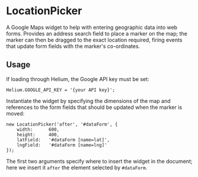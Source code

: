LocationPicker
==============

A Google Maps widget to help with entering geographic data into web forms. Provides
an address search field to place a marker on the map; the marker can then be dragged
to the exact location required, firing events that update form fields with the marker's
co-ordinates.


Usage
-----

If loading through Helium, the Google API key must be set:

    Helium.GOOGLE_API_KEY = '{your API key}';

Instantiate the widget by specifying the dimensions of the map and references to the
form fields that should be updated when the marker is moved:

    new LocationPicker('after', '#dataForm', {
        width:      600,
        height:     400,
        latField:   '#dataForm [name=lat]',
        lngField:   '#dataForm [name=lng]'
    });

The first two arguments specify where to insert the widget in the document; here we
insert it `after` the element selected by `#dataForm`.

